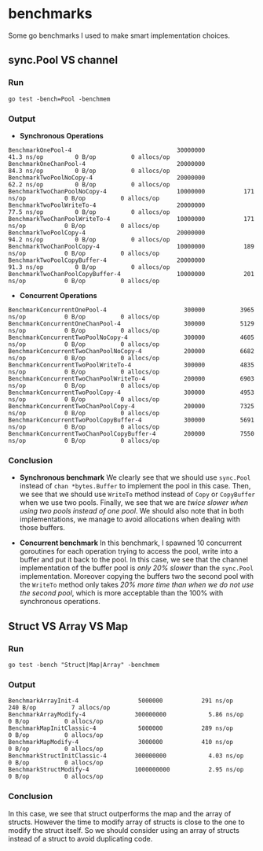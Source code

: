 # benchmarks
Some go benchmarks I used to make smart implementation choices.

## sync.Pool VS channel
### Run
```
go test -bench=Pool -benchmem
```
### Output 
- **Synchronous Operations**
```
BenchmarkOnePool-4                           	30000000	        41.3 ns/op	       0 B/op	       0 allocs/op
BenchmarkOneChanPool-4                       	20000000	        84.3 ns/op	       0 B/op	       0 allocs/op
BenchmarkTwoPoolNoCopy-4                     	20000000	        62.2 ns/op	       0 B/op	       0 allocs/op
BenchmarkTwoChanPoolNoCopy-4                 	10000000	       171 ns/op	       0 B/op	       0 allocs/op
BenchmarkTwoPoolWriteTo-4                    	20000000	        77.5 ns/op	       0 B/op	       0 allocs/op
BenchmarkTwoChanPoolWriteTo-4                	10000000	       171 ns/op	       0 B/op	       0 allocs/op
BenchmarkTwoPoolCopy-4                       	20000000	        94.2 ns/op	       0 B/op	       0 allocs/op
BenchmarkTwoChanPoolCopy-4                   	10000000	       189 ns/op	       0 B/op	       0 allocs/op
BenchmarkTwoPoolCopyBuffer-4                 	20000000	        91.3 ns/op	       0 B/op	       0 allocs/op
BenchmarkTwoChanPoolCopyBuffer-4             	10000000	       201 ns/op	       0 B/op	       0 allocs/op
```

- **Concurrent Operations**
```
BenchmarkConcurrentOnePool-4                 	  300000	      3965 ns/op	       0 B/op	       0 allocs/op
BenchmarkConcurrentOneChanPool-4             	  300000	      5129 ns/op	       0 B/op	       0 allocs/op
BenchmarkConcurrentTwoPoolNoCopy-4           	  300000	      4605 ns/op	       0 B/op	       0 allocs/op
BenchmarkConcurrentTwoChanPoolNoCopy-4       	  200000	      6682 ns/op	       0 B/op	       0 allocs/op
BenchmarkConcurrentTwoPoolWriteTo-4          	  300000	      4835 ns/op	       0 B/op	       0 allocs/op
BenchmarkConcurrentTwoChanPoolWriteTo-4      	  200000	      6903 ns/op	       0 B/op	       0 allocs/op
BenchmarkConcurrentTwoPoolCopy-4             	  300000	      4953 ns/op	       0 B/op	       0 allocs/op
BenchmarkConcurrentTwoChanPoolCopy-4         	  200000	      7325 ns/op	       0 B/op	       0 allocs/op
BenchmarkConcurrentTwoPoolCopyBuffer-4       	  300000	      5691 ns/op	       0 B/op	       0 allocs/op
BenchmarkConcurrentTwoChanPoolCopyBuffer-4   	  200000	      7550 ns/op	       0 B/op	       0 allocs/op
```
### Conclusion
- **Synchronous benchmark**
We clearly see that we should use `sync.Pool` instead of `chan *bytes.Buffer` to implement the pool in this case. Then, we see that we should use `WriteTo` method instead of `Copy` or `CopyBuffer` when we use two pools. Finally, we see that we are _twice slower when using two pools instead of one pool_. We should also note that in both implementations, we manage to avoid allocations when dealing with those buffers.

- **Concurrent benchmark**
In this benchmark, I spawned 10 concurrent goroutines for each operation trying to access the pool, write into a buffer and put it back to the pool. In this case, we see that the channel implementation of the buffer pool is _only 20% slower_ than the `sync.Pool` implementation. Moreover copying the buffers two the second pool with the `WriteTo` method only takes _20% more time than when we do not use the second pool_, which is more acceptable than the 100% with synchronous operations.

## Struct VS Array VS Map
### Run
`go test -bench "Struct|Map|Array" -benchmem`
### Output
```
BenchmarkArrayInit-4             	 5000000	       291 ns/op	     240 B/op	       7 allocs/op
BenchmarkArrayModify-4           	300000000	         5.86 ns/op	       0 B/op	       0 allocs/op
BenchmarkMapInitClassic-4        	 5000000	       289 ns/op	       0 B/op	       0 allocs/op
BenchmarkMapModify-4             	 3000000	       410 ns/op	       0 B/op	       0 allocs/op
BenchmarkStructInitClassic-4     	300000000	         4.03 ns/op	       0 B/op	       0 allocs/op
BenchmarkStructModify-4          	1000000000	         2.95 ns/op	       0 B/op	       0 allocs/op
```
### Conclusion
In this case, we see that struct outperforms the map and the array of structs.
However the time to modify array of structs is close to the one to modify the struct itself.
So we should consider using an array of structs instead of a struct to avoid duplicating code.
